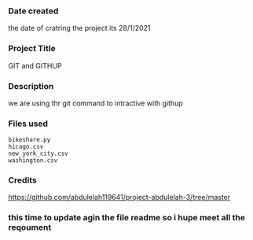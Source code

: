 ### Date created
the date of cratring the project its 28/1/2021

### Project Title
GIT and GITHUP

### Description
we are using thr git command to intractive with githup

### Files used
	bikeshare.py
	hicago.csv
	new_york_city.csv
	washington.csv

### Credits
https://github.com/abdulelah119641/project-abdulelah-3/tree/master

### this time to update agin the file readme so i hupe meet all the reqoument 

